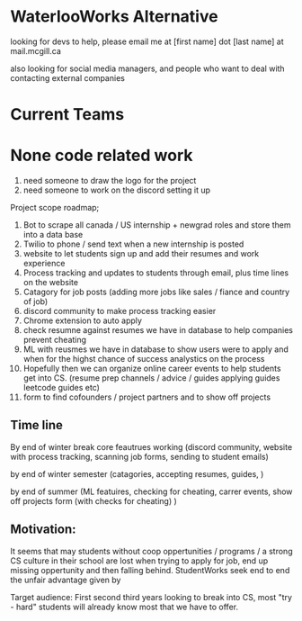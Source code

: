 # WaterlooWorks Alternative


looking for devs to help, please email me at \[first name] dot \[last name] at mail.mcgill.ca

also looking for social media managers, and people who want to deal with contacting external companies 



# Current Teams




# None code related work 

1. need someone to draw the logo for the project
2. need someone to work on the discord setting it up 


Project scope roadmap; 

1. Bot to scrape all canada / US internship + newgrad roles and store them into a data base
2. Twilio to phone / send text when a new internship is posted
3. website to let students sign up and add their resumes and work experience 
4. Process tracking and updates to students through email, plus time lines on the website
5. Catagory for job posts (adding more jobs like sales / fiance and country of job)
6. discord community to make process tracking easier 
7. Chrome extension to auto apply 
8. check resumne against resumes we have in database to help companies prevent cheating 
9. ML with reusmes we have in database to show users were to apply and when for the highst chance of success analystics on the process
10. Hopefully then we can organize online career events to help students get into CS. (resume prep channels / advice / guides applying guides leetcode guides etc)
11. form to find cofounders / project partners and to show off projects 

## Time line

By end of winter break core feautrues working (discord community, website with process tracking, scanning job forms, sending to student emails)


by end of winter semester (catagories, accepting resumes, guides, )


by end of summer (ML featuires, checking for cheating, carrer events, show off projects form (with checks for cheating) )

## Motivation: 

It seems that may students without coop oppertunities / programs / a strong CS culture in their school are lost when trying to apply for job, end up missing oppertunity and then falling behind. StudentWorks seek end to end the unfair advantage given by 


Target audience: 
First second third years looking to break into CS, most "try - hard" students will already know most that we have to offer. 

